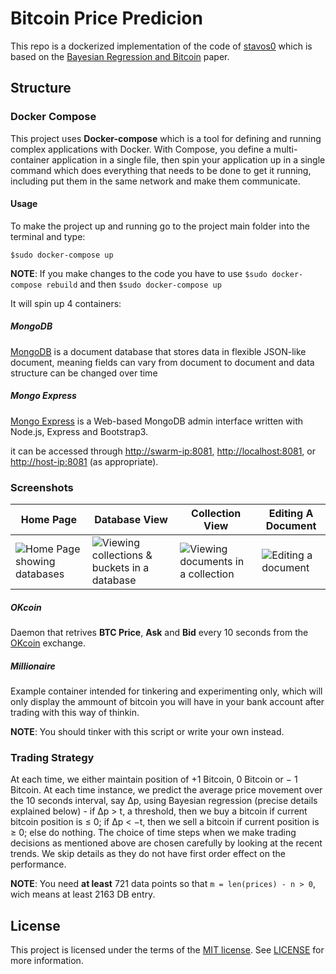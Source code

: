 # Bitcoin Price Predicion

This repo is a dockerized implementation of the code of [stavos0](https://github.com/stavros0/bitcoin-price-prediction) which is based on the [Bayesian Regression and Bitcoin](https://arxiv.org/pdf/1410.1231.pdf) paper.

## Structure

### Docker Compose

This project uses **Docker-compose** which is a tool for defining and running complex applications with Docker.
With Compose, you define a multi-container application in a single file, then spin your application up in a single command which does everything that needs to be done to get it running, including put them in the same network and make them communicate.

#### Usage

To make the project up and running go to the project main folder into the terminal and type:

 `$sudo docker-compose up`

**NOTE**: If you make changes to the code you have to use `$sudo docker-compose rebuild` and then `$sudo docker-compose up`

It will spin up 4 containers:

##### MongoDB

[MongoDB](https://www.mongodb.com/what-is-mongodb) is a document database that stores data in flexible JSON-like document, meaning fields can vary from document to document and data structure can be changed over time

##### Mongo Express

[Mongo Express](https://github.com/mongo-express/mongo-express) is a Web-based MongoDB admin interface written with Node.js, Express and Bootstrap3.

it can be accessed through <http://swarm-ip:8081>, <http://localhost:8081>, or <http://host-ip:8081> (as appropriate).

### Screenshots

| Home Page                                                      | Database View                                                                  | Collection View                                                     | Editing A Document                                   |
| -------------------------------------------------------------- | ------------------------------------------------------------------------------ | ------------------------------------------------------------------- | ---------------------------------------------------- |
| ![Home Page showing databases](http://i.imgur.com/XiYhblA.png) | ![Viewing collections & buckets in a database](http://i.imgur.com/XWcIgY1.png) | ![Viewing documents in a collection](https://imgur.com/UmGSr3x.png) | ![Editing a document](https://imgur.com/lL38abn.png) |

##### OKcoin

Daemon that retrives **BTC Price**, **Ask** and **Bid** every 10 seconds from the [OKcoin](https://www.okcoin.com/) exchange.

##### Millionaire

Example container intended for tinkering and experimenting only, which will only display the ammount of bitcoin you will have in your bank account after trading with this way of thinkin.

**NOTE**: You should tinker with this script or write your own instead.

### Trading  Strategy
At  each  time,  we  either  maintain  position of  +1  Bitcoin,  0  Bitcoin  or − 1  Bitcoin.
At  each time instance, we predict the average price movement over the 10 seconds interval, say ∆p,
using Bayesian regression (precise details explained below) - if ∆p > t, a threshold, then we buy a bitcoin
if current bitcoin position is ≤ 0; if ∆p < −t, then we sell a bitcoin if current  position  is ≥ 0;  else  do  nothing.
The  choice of  time  steps  when  we  make  trading  decisions  as mentioned  above  are  chosen  carefully  by  looking  at
the recent trends. We skip details as they do not have first order effect on the performance.

**NOTE**: You need **at least** 721 data points so that `m = len(prices) - n > 0`, wich means at least 2163 DB entry.

## License

This project is licensed under the terms of the [MIT license](https://choosealicense.com/licenses/mit/). See [LICENSE](https://github.com/Sal0hc1n/bitcoin-price-prediction/blob/master/LICENSE) for more information.
